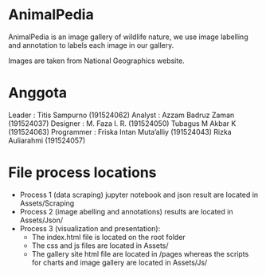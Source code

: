 # AnimalPedia
AnimalPedia is an image gallery of wildlife nature, we use image labelling and annotation to labels each image in our gallery.

Images are taken from National Geographics website.

# Anggota
Leader     : Titis Sampurno 		        (191524062)
Analyst    : Azzam Badruz Zaman	      (191524037)
Designer   : M. Faza I. R. 		         (191524050)
             Tubagus M Akbar K 	      (191524063)
Programmer : Friska Intan Muta’alliy 	(191524043)
             Rizka Auliarahmi 		      (191524057)

# File process locations
* Process 1 (data scraping) jupyter notebook and json result are located in Assets/Scraping
* Process 2 (image abelling and annotations) results are located in Assets/Json/
* Process 3 (visualization and presentation):
  * The index.html file is located on the root folder
  * The css and js files are located in Assets/
  * The gallery site html file are located in /pages whereas the scripts for charts and image gallery are located in Assets/Js/

